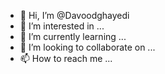 - 👋 Hi, I’m @Davoodghayedi
- 👀 I’m interested in ...
- 🌱 I’m currently learning ...
- 💞️ I’m looking to collaborate on ...
- 📫 How to reach me ...

<!---
Davoodghayedi/Davoodghayedi is a ✨ special ✨ repository because its `README.md` (this file) appears on your GitHub profile.
You can click the Preview link to take a look at your changes.
--->
